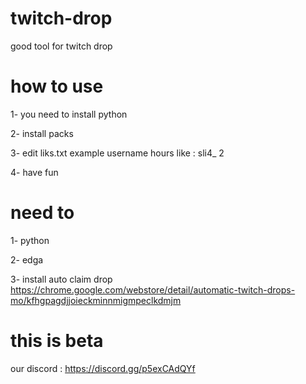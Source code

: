 # twitch-drop
good tool for twitch drop

# how to use
1- you need to install python


2- install packs


3- edit liks.txt example username hours like : sli4_ 2


4- have fun

# need to 
1- python


2- edga


3- install auto claim drop https://chrome.google.com/webstore/detail/automatic-twitch-drops-mo/kfhgpagdjjoieckminnmigmpeclkdmjm


# this is beta 

our discord : https://discord.gg/p5exCAdQYf
